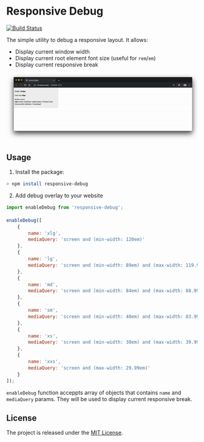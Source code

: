 # Responsive Debug

[![Build Status](https://github.com/sergeyzwezdin/responsive-debug/workflows/Build/badge.svg?branch=master)](https://github.com/sergeyzwezdin/responsive-debug/actions?workflow=Build)


The simple utility to debug a responsive layout. It allows:
- Display current window width
- Display current root element font size (useful for `rem`/`em`)
- Display current responsive break

<img src="https://raw.githubusercontent.com/sergeyzwezdin/responsive-debug/master/media/demo.gif" />

## Usage

1. Install the package:

```bash
> npm install responsive-debug
```

2. Add debug overlay to your website

```javascript
import enableDebug from 'responsive-debug';

enableDebug([
    {
        name: 'xlg',
        mediaQuery: 'screen and (min-width: 120em)'
    },
    {
        name: 'lg',
        mediaQuery: 'screen and (min-width: 89em) and (max-width: 119.99em)'
    },
    {
        name: 'md',
        mediaQuery: 'screen and (min-width: 84em) and (max-width: 88.99em)'
    },
    {
        name: 'sm',
        mediaQuery: 'screen and (min-width: 40em) and (max-width: 83.99em)'
    },
    {
        name: 'xs',
        mediaQuery: 'screen and (min-width: 30em) and (max-width: 39.99em)'
    },
    {
        name: 'xxs',
        mediaQuery: 'screen and (max-width: 29.99em)'
    }
]);
```

`enableDebug` function acceppts array of objects that contains `name` and `mediaQuery` params. They will be used to display current responsive break.

## License

The project is released under the [MIT License](https://github.com/sergeyzwezdin/responsive-debug/blob/master/LICENSE).
